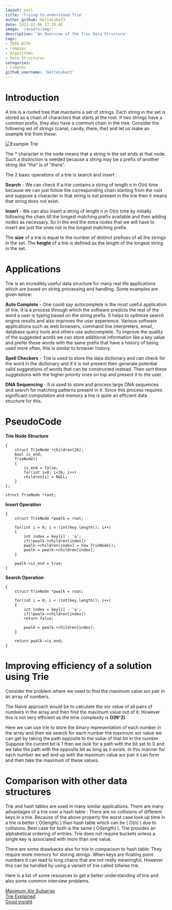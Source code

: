 ```yaml
---
layout: post
title: 'Trying-to-understand-Trie'
author_github: DeltaCube23
date: 2021-01-06 17:39:42
image: '/assets/img/'
description: 'An Overview of the Trie Data Structure'
tags:
- IEEE-NITK
- Compsoc
- Algorithms
- Data Structures
categories:
- Compsoc
github_username: 'DeltaCube23'
---
```


# Introduction

A trie is a rooted tree that maintains a set of strings. Each string in the set is stored as a chain of characters that starts at the root. If two strings have a common prefix, they also have a common chain in the tree. Consider the following set of strings {canal, candy, there, the} and let us make an example trie from these.

![Example Trie](/blog/assets/img/Trying-to-understand-Trie/image1.png)

The * character in the node means that a string in the set ends at that node. Such a distinction is needed because a string may be a prefix of another string like “the” is of “there”.

The 2 basic operations of a trie is search and insert :

**Search** - We can check if a trie contains a string of length n in O(n) time because we can just follow the corresponding chain starting from the root and suppose a character in that string is not present in the trie then it means that string does not exist.

**Insert** - We can also insert a string of length n in O(n) time by initially following the chain till the longest matching prefix available and then adding nodes as necessary. So in the end the extra nodes that we will have to insert are just the ones not in the longest matching prefix.

The **size** of a trie is equal to the number of distinct prefixes of all the strings in the set. The **height** of a trie is defined as the length of the longest string in the set.

# Applications

Trie is an incredibly useful data structure for many real life applications which are based on string processing and handling. Some examples are given below:

**Auto Complete** - One could say autocomplete is the most useful application of trie. It is a process through which the software predicts the rest of the word a user is typing based on the string prefix. It helps to optimize search engine results and also improves the user experience. Various software applications such as web browsers, command line interpreters, email, database query tools and others use autocomplete. To improve the quality of the suggested words we can store additional information like a key value and prefer those words with the same prefix that have a history of being used more often, this is similar to browser history.

**Spell Checkers** - Trie is used to store the data dictionary and can check for the word in the dictionary and if it is not present then generate potential valid suggestions of words that can be constructed instead. Then sort these suggestions with the higher priority ones on top and present it to the user.

**DNA Sequencing** - It is used to store and process large DNA sequences and search for matching patterns present in it. Since this process requires significant computation and memory a trie is quite an efficient data structure for this.

# PseudoCode

**Trie Node Structure**
```struct TrieNode
{
    struct TrieNode *children[26];
    bool is_end;
    TrieNode()
    {
        is_end = false;
        for(int i=0; i<26; i++)
        children[i] = NULL;
    }
};

struct TrieNode *root;
```

**Insert Operation**
```void insert(string key)
{
    struct TrieNode *pwalk = root;
    
    for(int i = 0; i < (int)key.length(); i++)
    {
        int index = key[i] - 'a';
        if(!pwalk->children[index])
        pwalk->children[index] = new TrieNode();
        pwalk = pwalk->children[index];
    }
    
    pwalk->is_end = true;
}
```

**Search Operation**
```bool search(string key)
{
    struct TrieNode *pwalk = root;
    
    for(int i = 0; i < (int)key.length(); i++)
    {
        int index = key[i] - 'a';
        if(!pwalk->children[index])
        return false;
        
        pwalk = pwalk->children[index];
    }
    
    return pwalk->is_end;
}
```

# Improving efficiency of a solution using Trie

Consider the problem where we need to find the maximum value xor pair in an array of numbers.

The Naive approach would be to calculate the xor value of all pairs of numbers in the array and then find the maximum value out of it. However this is not very efficient as the time complexity is **O(N^2)**. 

Here we can use trie to store the binary representation of each number in the array and then we search for each number the maximum xor value we can get by taking the path opposite to the value of that bit in the number. Suppose the current bit is 1 then we look for a path with the bit set to 0 and we take the path with the opposite bit as long as it exists. In this manner for each number we will end up with the maximum value xor pair it can form and then take the maximum of these values. 

# Comparison with other data structures

Trie and hash tables are used in many similar applications. There are many advantages of a trie over a hash table :
There are no collisions of different keys in a trie.
Because of the above property the worst case look up time in a trie is better ( O(length) ) than hash table which can be ( O(n) ) due to collisions. Best case for both is the same ( O(length) ). 
Trie provides an alphabetical ordering of entries.
Trie does not require buckets unless a single key is associated with more than one value.

There are some drawbacks also for trie in comparison to hash table:
They require more memory for storing strings.
When keys are floating point numbers it can lead to long chains that are not really meaningful. However this can be handled by using a variant of trie called bitwise trie.

Here is a list of some resources to get a better understanding of trie and also some common interview problems.

[Maximum Xor Subarray](https://www.geeksforgeeks.org/find-the-maximum-subarray-xor-in-a-given-array/)<br>
[Trie Explained](https://www.hackerearth.com/practice/data-structures/advanced-data-structures/trie-keyword-tree/tutorial/)<br>
[Good Insight](https://medium.com/underrated-data-structures-and-algorithms/trie-data-structure-fd9a2aa6fcb8)<br>




